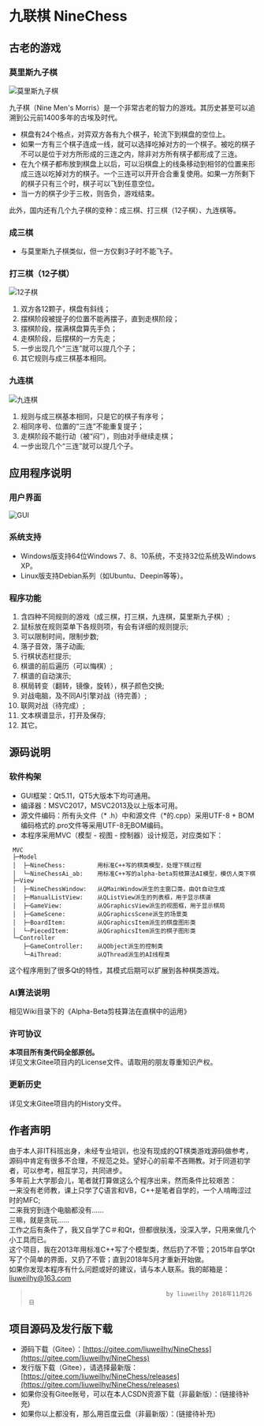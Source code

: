 # 九联棋 NineChess
## 古老的游戏
### 莫里斯九子棋
![莫里斯九子棋](./screenshot/莫里斯九子棋.PNG "Optional title")

九子棋（Nine Men's Morris）是一个非常古老的智力的游戏。其历史甚至可以追溯到公元前1400多年的古埃及时代。

+ 棋盘有24个格点，对弈双方各有九个棋子，轮流下到棋盘的空位上。
+ 如果一方有三个棋子连成一线，就可以选择吃掉对方的一个棋子。被吃的棋子不可以是位于对方所形成的三连之内，除非对方所有棋子都形成了三连。
+ 在九个棋子都布放到棋盘上以后，可以沿棋盘上的线条移动到相邻的位置来形成三连以吃掉对方的棋子。一个三连可以开开合合重复使用。如果一方所剩下的棋子只有三个时，棋子可以飞到任意空位。
+ 当一方的棋子少于三枚，则告负，游戏结束。

此外，国内还有几个九子棋的变种：成三棋、打三棋（12子棋）、九连棋等。

### 成三棋
+ 与莫里斯九子棋类似，但一方仅剩3子时不能飞子。

### 打三棋（12子棋）
![12子棋](./screenshot/12子棋.PNG "Optional title")

1. 双方各12颗子，棋盘有斜线；
2. 摆棋阶段被提子的位置不能再摆子，直到走棋阶段；
3. 摆棋阶段，摆满棋盘算先手负；
4. 走棋阶段，后摆棋的一方先走；
5. 一步出现几个“三连”就可以提几个子；
6. 其它规则与成三棋基本相同。

### 九连棋
![九连棋](./screenshot/九连棋.PNG "Optional title")

1. 规则与成三棋基本相同，只是它的棋子有序号；
2. 相同序号、位置的“三连”不能重复提子；
3. 走棋阶段不能行动（被“闷”），则由对手继续走棋；
4. 一步出现几个“三连”就可以提几个子。

## 应用程序说明
### 用户界面
![GUI](./screenshot/GUI.PNG "Optional title")

### 系统支持
+ Windows版支持64位Windows 7、8、10系统，不支持32位系统及Windows XP。
+ Linux版支持Debian系列（如Ubuntu、Deepin等等）。

### 程序功能
1. 含四种不同规则的游戏（成三棋，打三棋，九连棋，莫里斯九子棋）;
2. 鼠标放在规则菜单下各规则项，有会有详细的规则提示;
3. 可以限制时间，限制步数;
4. 落子音效，落子动画;
5. 行棋状态栏提示;
6. 棋谱的前后遍历（可以悔棋）;
7. 棋谱的自动演示;
8. 棋局转变（翻转，镜像，旋转），棋子颜色交换;
9. 对战电脑，及不同AI引擎对战（待完善）;
10. 联网对战（待完成）;
11. 文本棋谱显示，打开及保存;
12. 其它。

## 源码说明
### 软件构架
+ GUI框架：Qt5.11，QT5大版本下均可通用。
+ 编译器：MSVC2017，MSVC2013及以上版本可用。
+ 源文件编码：所有头文件（* .h）中和源文件（*的.cpp）采用UTF-8 + BOM编码格式的.pro文件等采用UTF-8无BOM编码。
+ 本程序采用MVC（模型 - 视图 - 控制器）设计规范，对应类如下：
```
 MVC
 ├─Model
 │  ├─NineChess:         用标准C++写的棋类模型，处理下棋过程
 │  └─NineChessAi_ab:    用标准C++写的alpha-beta剪枝算法AI模型，模仿人类下棋
 ├─View
 │  ├─NineChessWindow:   从QMainWindow派生的主窗口类，由Qt自动生成
 │  ├─ManualListView:    从QListView派生的列表框，用于显示棋谱
 │  ├─GameView:          从QGraphicsView派生的视图框，用于显示棋局
 │  ├─GameScene:         从QGraphicsScene派生的场景类
 │  ├─BoardItem:         从QGraphicsItem派生的棋盘图形类
 │  └─PiecedItem:        从QGraphicsItem派生的棋子图形类
 └─Controller
    ├─GameController:    从QObject派生的控制类
    └─AiThread:          从QThread派生的AI线程类
```
这个程序用到了很多Qt的特性，其模式后期可以扩展到各种棋类游戏。

### AI算法说明
相见Wiki目录下的《Alpha-Beta剪枝算法在直棋中的运用》

### 许可协议
**本项目所有类代码全部原创。**  
详见文末Gitee项目内的License文件。请取用的朋友尊重知识产权。

### 更新历史
详见文末Gitee项目内的History文件。

## 作者声明
由于本人非IT科班出身，未经专业培训，也没有现成的QT棋类游戏源码做参考，源码中肯定有很多不合理，不规范之处。望好心的前辈不吝赐教。对于同道初学者，可以参考，相互学习，共同进步。  
多年前上大学那会儿，笔者就打算做这么个程序出来，然而条件比较艰苦：  
一来没有老师教，课上只学了Ç语言和VB，C++是笔者自学的，一个人啃晦涩过时的MFC;  
二来我穷到连个电脑都没有......  
三嘛，就是贪玩......  
工作之后有条件了，我又自学了C＃和Qt，但都很肤浅，没深入学，只用来做几个小工具而已。  
这个项目，我在2013年用标准C++写了个模型类，然后扔了不管；2015年自学Qt写了个简单的界面，又扔了不管；直到2018年5月才重新开始做。  
如果你发现本程序有什么问题或好的建议，请与本人联系。我的邮箱是：liuweilhy@163.com  
>                                            by liuweilhy 2018年11月26日

## 项目源码及发行版下载
+ 源码下载（Gitee）：[https://gitee.com/liuweilhy/NineChess](https://gitee.com/liuweilhy/NineChess)
+ 发行版下载（Gitee），请选择最新版：[https://gitee.com/liuweilhy/NineChess/releases](https://gitee.com/liuweilhy/NineChess/releases)
+ 如果你没有Gitee账号，可以在本人CSDN资源下载（非最新版）：(链接待补充)
+ 如果你以上都没有，那么用百度云盘（非最新版）：(链接待补充)
